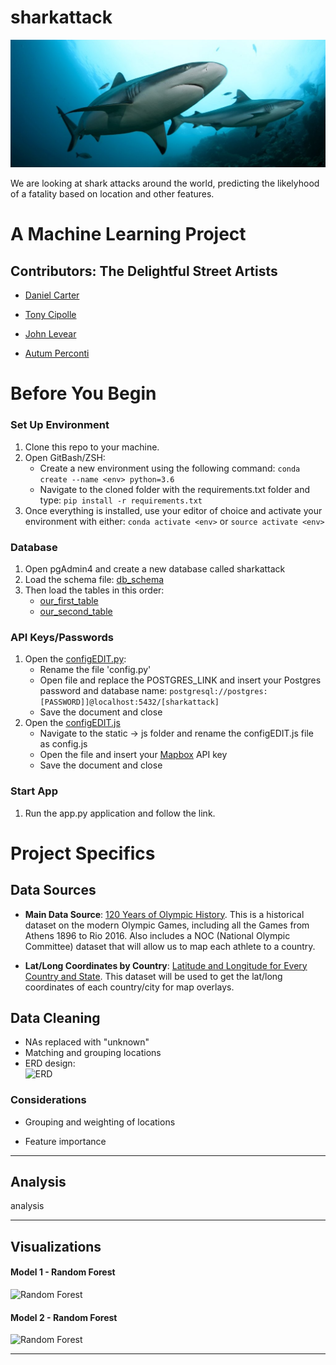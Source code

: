 # sharkattack
![Great Whites](templates/assets/img/hero-bg.jpg)

We are looking at shark attacks around the world, predicting the likelyhood of a fatality based on location and other features. 

# A Machine Learning Project



## Contributors: The Delightful Street Artists

- [Daniel Carter](https://github.com/Dcarter15)

- [Tony Cipolle](https://github.com/ajcipolle)

- [John Levear](https://github.com/jlevear)

- [Autum Perconti](https://github.com/aperconti)

# Before You Begin

### Set Up Environment

1.  Clone this repo to your machine.
2.  Open GitBash/ZSH:
    - Create a new environment using the following command:
      `conda create --name <env> python=3.6`
    - Navigate to the cloned folder with the requirements.txt folder and type:
      `pip install -r requirements.txt`
3.  Once everything is installed, use your editor of choice and activate your environment with either:
    `conda activate <env>` or `source activate <env>`

### Database

1.  Open pgAdmin4 and create a new database called sharkattack
2.  Load the schema file: [db_schema](static/data/db_schema.sql)
3.  Then load the tables in this order:
    - [our_first_table](static/data/<filename>.csv)
    - [our_second_table](static/data/<filename>.csv)

### API Keys/Passwords

1.  Open the [configEDIT.py](configEDIT.py):
    - Rename the file 'config.py'
    - Open file and replace the POSTGRES_LINK and insert your Postgres password and database name:
      `postgresql://postgres:[PASSWORD]]@localhost:5432/[sharkattack]`
    - Save the document and close
2.  Open the [configEDIT.js](static/js/configEDIT.js)
    - Navigate to the static -> js folder and rename the configEDIT.js file as config.js
    - Open the file and insert your [Mapbox](https://www.mapbox.com/) API key
    - Save the document and close

### Start App

1.  Run the app.py application and follow the link.

# Project Specifics


## Data Sources

- **Main Data Source**: [120 Years of Olympic History](https://www.kaggle.com/heesoo37/120-years-of-olympic-history-athletes-and-results/home). This is a historical dataset on the modern Olympic Games, including all the Games from Athens 1896 to Rio 2016. Also includes a NOC (National Olympic Committee) dataset that will allow us to map each athlete to a country.

- **Lat/Long Coordinates by Country**: [Latitude and Longitude for Every Country and State](https://www.kaggle.com/paultimothymooney/latitude-and-longitude-for-every-country-and-state). This dataset will be used to get the lat/long coordinates of each country/city for map overlays.

## Data Cleaning

- NAs replaced with "unknown"
- Matching and grouping locations
- ERD design:<br />
  ![ERD](static/images/OlympicDB_ERD.jpeg)

### Considerations

- Grouping and weighting of locations

- Feature importance

<hr>
 
## Analysis

analysis


<hr>

## Visualizations

#### Model 1 - Random Forest

![Random Forest](static/images/gender_summer.JPG)

#### Model 2 - Random Forest

![Random Forest](static/images/gender_summer.JPG)


<hr>
  
